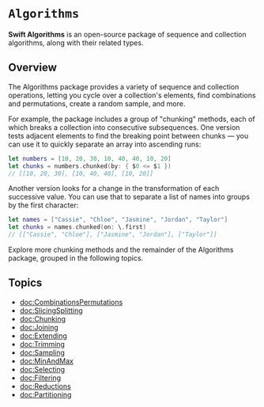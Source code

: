 # ``Algorithms``

**Swift Algorithms** is an open-source package of sequence and collection algorithms, 
along with their related types.

## Overview

The Algorithms package provides a variety of sequence and collection operations, letting you cycle over a collection's elements, find combinations and permutations, create a random sample, and more.

For example, the package includes a group of "chunking" methods, each of which breaks a collection into consecutive subsequences. One version tests adjacent elements to find the breaking point between chunks — you can use it to quickly separate an array into ascending runs:

```swift
let numbers = [10, 20, 30, 10, 40, 40, 10, 20]
let chunks = numbers.chunked(by: { $0 <= $1 })
// [[10, 20, 30], [10, 40, 40], [10, 20]]
```

Another version looks for a change in the transformation of each successive value. You can use that to separate a list of names into groups by the first character:

```swift
let names = ["Cassie", "Chloe", "Jasmine", "Jordan", "Taylor"]
let chunks = names.chunked(on: \.first)
// [["Cassie", "Chloe"], ["Jasmine", "Jordan"], ["Taylor"]]
```

Explore more chunking methods and the remainder of the Algorithms package, grouped in the following topics.

## Topics

- <doc:CombinationsPermutations>
- <doc:SlicingSplitting>
- <doc:Chunking>
- <doc:Joining>
- <doc:Extending>
- <doc:Trimming>
- <doc:Sampling>
- <doc:MinAndMax>
- <doc:Selecting>
- <doc:Filtering>
- <doc:Reductions>
- <doc:Partitioning>
